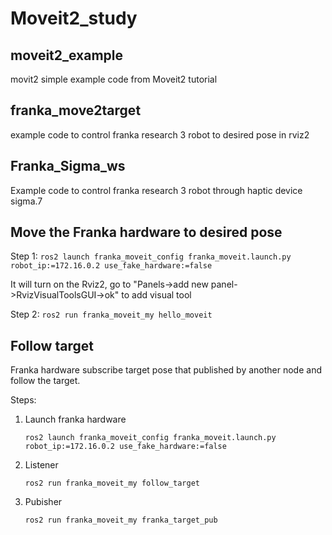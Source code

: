 # Moveit2_study
## moveit2_example
movit2 simple example code from Moveit2 tutorial 
## franka_move2target
example code to control franka research 3 robot to desired pose in rviz2
## Franka_Sigma_ws
Example code to control franka research 3 robot through haptic device sigma.7 

## Move the Franka hardware to desired pose
Step 1:
```ros2 launch franka_moveit_config franka_moveit.launch.py robot_ip:=172.16.0.2 use_fake_hardware:=false```

It will turn on the Rviz2, go to "Panels->add new panel->RvizVisualToolsGUI->ok" to add visual tool

Step 2: 
```ros2 run franka_moveit_my hello_moveit```

## Follow target

Franka hardware subscribe target pose that published by another node and follow the target.

Steps:

1. Launch franka hardware
   ```
   ros2 launch franka_moveit_config franka_moveit.launch.py robot_ip:=172.16.0.2 use_fake_hardware:=false
   ```
2. Listener
   ```
   ros2 run franka_moveit_my follow_target 
   ```
3. Pubisher
   ```
   ros2 run franka_moveit_my franka_target_pub 
   ```


